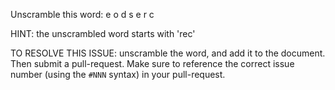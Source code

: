 Unscramble this word: e o d s e r c

HINT: the unscrambled word starts with 'rec'



TO RESOLVE THIS ISSUE: unscramble the word, and add it to the document. Then submit a pull-request.  Make sure to reference the correct issue  number (using the `#NNN` syntax) in your pull-request. 
